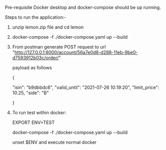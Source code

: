 Pre-requisite 
Docker desktop and docker-compose should be up running.

Steps to run the application:-
1) unzip lemon.zip file and cd lemon


2) docker-compose -f ./docker-compose.yaml up --build


3) From postman generate POST request to url
   "http://127.0.0.1:8000/account/56a7e0d8-d288-11eb-9be0-d7593912b03c/order/"
    
    payload as follows 
   
   {
   
    "isin": "b9dbbdc6",
    "valid_until": "2021-07-26 10:19:20",
    "limit_price": 10.25,
    "side": "B"
  
   }
    
4) To run test within docker:
   
    EXPORT ENV=TEST
   
    docker-compose -f ./docker-compose.yaml up --build

    unset $ENV and execute normal docker
